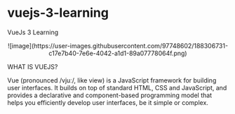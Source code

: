 # vuejs-3-learning

VueJs 3 Learning

<p align="center">
  ![image](https://user-images.githubusercontent.com/97748602/188306731-c17e7b40-7e6e-4042-a1d1-89a07778064f.png)
</p>

WHAT IS VUEJS?

Vue (pronounced /vjuː/, like view) is a JavaScript framework for building user interfaces. It builds on top of standard HTML, CSS and JavaScript, and provides a declarative and component-based programming model that helps you efficiently develop user interfaces, be it simple or complex.

